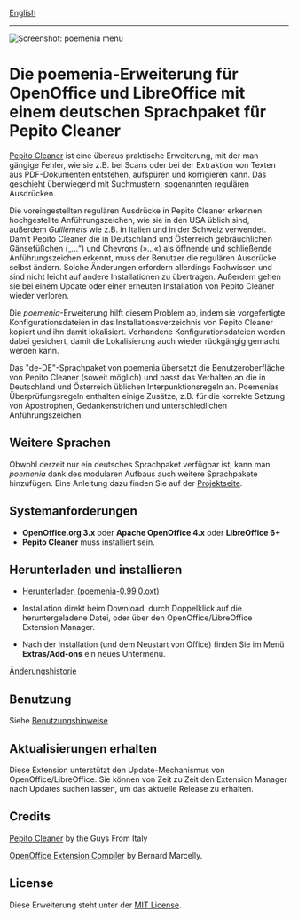[English](index-en)

--------------------------

![Screenshot: poemenia menu](Screenshots/menu-de.png)

# Die poemenia-Erweiterung für OpenOffice und LibreOffice mit einem deutschen Sprachpaket für Pepito Cleaner

[Pepito Cleaner](https://pepitoweb.altervista.org/pepito_cleaner/index.php) ist eine überaus praktische Erweiterung, mit der man gängige Fehler, wie sie z.B. bei Scans oder bei der Extraktion von Texten aus PDF-Dokumenten entstehen, aufspüren und korrigieren kann. Das geschieht überwiegend mit Suchmustern, sogenannten regulären Ausdrücken. 

Die voreingestellten regulären Ausdrücke in Pepito Cleaner erkennen hochgestellte Anführungszeichen, wie sie in den USA üblich sind, außerdem *Guillemets* wie z.B. in Italien und in der Schweiz verwendet. Damit Pepito Cleaner die in Deutschland und Österreich gebräuchlichen Gänsefüßchen („...“) und Chevrons (»...«) als öffnende und schließende Anführungszeichen erkennt, muss der Benutzer die regulären Ausdrücke selbst ändern. Solche Änderungen erfordern allerdings Fachwissen und sind nicht leicht auf andere Installationen zu übertragen. Außerdem gehen sie bei einem Update oder einer erneuten Installation von Pepito Cleaner wieder verloren. 

Die *poemenia*-Erweiterung hilft diesem Problem ab, indem sie vorgefertigte Konfigurationsdateien in das Installationsverzeichnis von Pepito Cleaner kopiert und ihn damit lokalisiert. Vorhandene Konfigurationsdateien werden dabei gesichert, damit die Lokalisierung auch wieder rückgängig gemacht werden kann.

Das "de-DE"-Sprachpaket von poemenia übersetzt die Benutzeroberfläche von Pepito Cleaner (soweit möglich) und passt das Verhalten an die in Deutschland und Österreich üblichen Interpunktionsregeln an. Poemenias Überprüfungsregeln enthalten einige Zusätze, z.B. für die korrekte Setzung von Apostrophen, Gedankenstrichen und unterschiedlichen Anführungszeichen.

## Weitere Sprachen

Obwohl derzeit nur ein deutsches Sprachpaket verfügbar ist, kann man *poemenia* dank des modularen Aufbaus auch weitere Sprachpakete hinzufügen. Eine Anleitung dazu finden Sie auf der [Projektseite](https://github.com/peter88213/poemenia).

## Systemanforderungen

* **OpenOffice.org 3.x** oder **Apache OpenOffice 4.x**  oder **LibreOffice 6+**
* **Pepito Cleaner** muss installiert sein.

## Herunterladen und installieren

* [Herunterladen (poemenia-0.99.0.oxt)](https://raw.githubusercontent.com/peter88213/poemenia/main/poemenia-0.99.0.oxt)

* Installation direkt beim Download, durch Doppelklick auf die heruntergeladene Datei, oder über den OpenOffice/LibreOffice Extension Manager.

* Nach der Installation (und dem Neustart von Office) finden Sie im Menü **Extras/Add-ons** ein neues Untermenü.

[Änderungshistorie](changelog)


## Benutzung

Siehe [Benutzungshinweise](help-de)

## Aktualisierungen erhalten

Diese Extension unterstützt den Update-Mechanismus von OpenOffice/LibreOffice. Sie können von Zeit zu Zeit den Extension Manager nach Updates suchen lassen, um das aktuelle Release zu erhalten. 

## Credits

[Pepito Cleaner](https://pepitoweb.altervista.org/pepito_cleaner/index.php) by the Guys From Italy

[OpenOffice Extension Compiler](https://wiki.openoffice.org/wiki/Extensions_Packager#Extension_Compiler) by Bernard Marcelly.


## License

Diese Erweiterung steht unter der [MIT License](http://www.opensource.org/licenses/mit-license.php).
